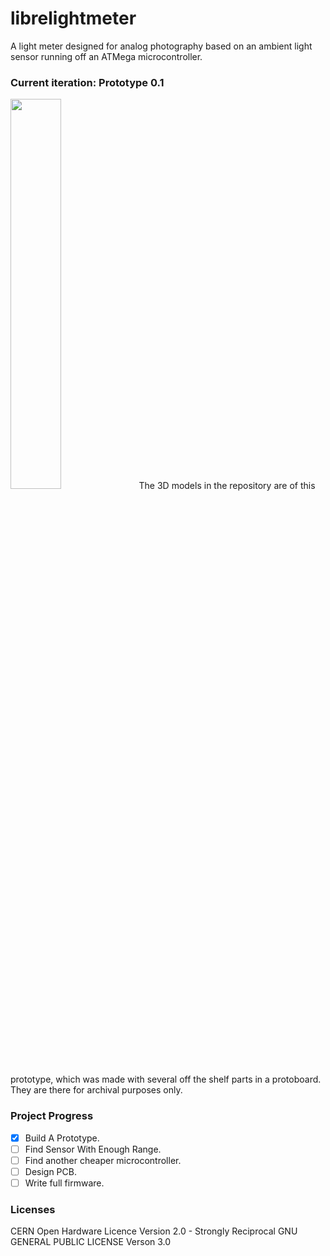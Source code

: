 # librelightmeter
A light meter designed for analog photography based on an ambient light sensor running off an ATMega microcontroller.

### Current iteration: Prototype 0.1
<img src="https://imgur.com/pm2ZVXc.png" width=40% height=40%>
The 3D models in the repository are of this prototype, which was made with several off the shelf parts in a protoboard. They are there for archival purposes only.

### Project Progress
- [x] Build A Prototype.
- [ ] Find Sensor With Enough Range.
- [ ] Find another cheaper microcontroller.
- [ ] Design PCB.
- [ ] Write full firmware.

### Licenses
CERN Open Hardware Licence Version 2.0 - Strongly Reciprocal
GNU GENERAL PUBLIC LICENSE Verson 3.0
